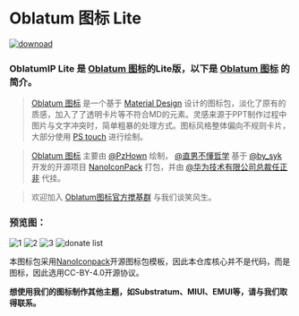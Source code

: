 # Oblatum 图标 Lite

[![](http://img.vim-cn.com/97/52add226c6e9759bcf716b7ce8f5771d445964.png "downoad")](https://www.coolapk.com/apk/com.oblatum.iconpack)

### OblatumIP Lite 是 [Oblatum 图标][Oblatum]的Lite版，以下是 [Oblatum 图标][Oblatum] 的简介。

> [Oblatum 图标][Oblatum] 是一个基于 [Material Design][MD] 设计的图标包，淡化了原有的质感，加入了了透明卡片等不符合MD的元素。灵感来源于PPT制作过程中图片与文字冲突时，简单粗暴的处理方式。图标风格整体偏向不规则卡片，大部分使用 [PS touch][PS] 进行绘制。

> [Oblatum 图标][Oblatum] 主要由 [@PzHown][PzHown] 绘制， [@直男不懂哲学][Ainj] 基于 [@by_syk][Bysyk] 开发的开源项目 [NanoIconPack][Nano] 打包，并由 [@华为技术有限公司总裁任正非][Huawei] 代挂。

> 欢迎加入 [Oblatum图标官方搅基群][QQ] 与我们谈笑风生。

### 预览图：

![1](http://image.coolapk.com/apk_image/2017/1112/1510448750881-166044-o_1buo8486djom9md1cndc22aahq-uid-1102491@1440x1920.png.t.jpg)  ![2](http://image.coolapk.com/apk_image/2017/1112/1510448849765-166044-o_1buo8560vgmnclu1mua9boim010-uid-1102491@1440x1920.png.t.jpg) ![3](http://image.coolapk.com/apk_image/2017/1112/1510450167010-166044-o_1buo859951ch5tep16lcip4jee16-uid-1102491@1440x1920.png.t.jpg) ![donate list](http://image.coolapk.com/apk_image/2017/1208/1512527819064-166044-o_1c0qcn30114181oe01ubb6er11q9q-uid-1102491@1440x1920.jpg.t.jpg)

本图标包采用[NanoIconpack][Nano]开源图标包模板，因此本仓库核心并不是代码，而是图标，因此选用CC-BY-4.0开源协议。

**想使用我们的图标制作其他主题，如Substratum、MIUI、EMUI等，请与我们取得联系。**

[Oblatum]:https://www.coolapk.com/apk/com.oblatum.iconpack
[MD]:https://material.io/
[PS]:https://www.coolapk.com/apk/air.com.adobe.pstouchphone
[PzHown]:http://www.coolapk.com/u/464418
[Ainj]:http://www.coolapk.com/u/724972
[Bysyk]:http://www.coolapk.com/u/463675
[Nano]:https://github.com/by-syk/NanoIconPack
[Huawei]:http://www.coolapk.com/u/1102491
[QQ]:https://jq.qq.com/?_wv=1027&k=5bLdUV8
